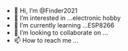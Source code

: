 - 👋 Hi, I’m @Finder2021
- 👀 I’m interested in ...electronic hobby
- 🌱 I’m currently learning ...ESP8266
- 💞️ I’m looking to collaborate on ...
- 📫 How to reach me ...

<!---
Finder2021/Finder2021 is a ✨ special ✨ repository because its `README.md` (this file) appears on your GitHub profile.
You can click the Preview link to take a look at your changes.
--->
